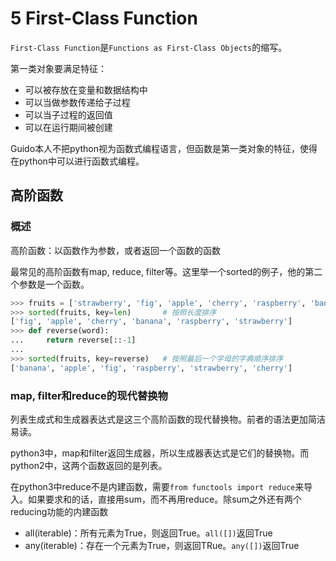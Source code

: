 # 5 First-Class Function

`First-Class Function`是`Functions as First-Class Objects`的缩写。

第一类对象要满足特征：

- 可以被存放在变量和数据结构中
- 可以当做参数传递给子过程
- 可以当子过程的返回值
- 可以在运行期间被创建

Guido本人不把python视为函数式编程语言，但函数是第一类对象的特征，使得在python中可以进行函数式编程。

## 高阶函数

### 概述

高阶函数：以函数作为参数，或者返回一个函数的函数

最常见的高阶函数有map, reduce, filter等。这里举一个sorted的例子，他的第二个参数是一个函数。

```python
>>> fruits = ['strawberry', 'fig', 'apple', 'cherry', 'raspberry', 'banana']
>>> sorted(fruits, key=len)       # 按照长度排序
['fig', 'apple', 'cherry', 'banana', 'raspberry', 'strawberry']
>>> def reverse(word):
...     return reverse[::-1]
... 
>>> sorted(fruits, key=reverse)   # 按照最后一个字母的字典顺序排序
['banana', 'apple', 'fig', 'raspberry', 'strawberry', 'cherry']
```

### map, filter和reduce的现代替换物

列表生成式和生成器表达式是这三个高阶函数的现代替换物。前者的语法更加简洁易读。

python3中，map和filter返回生成器，所以生成器表达式是它们的替换物。而python2中，这两个函数返回的是列表。

在python3中reduce不是内建函数，需要`from functools import reduce`来导入。如果要求和的话，直接用sum，而不再用reduce。除sum之外还有两个reducing功能的内建函数

- all(iterable)：所有元素为True，则返回True。`all([])`返回True
- any(iterable)：存在一个元素为True，则返回TRue。`any([])`返回True

